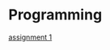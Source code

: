 # Programming

[assignment 1](https://github.com/vukmijatovic/Programming/blob/master/assignment2.ipynb)
